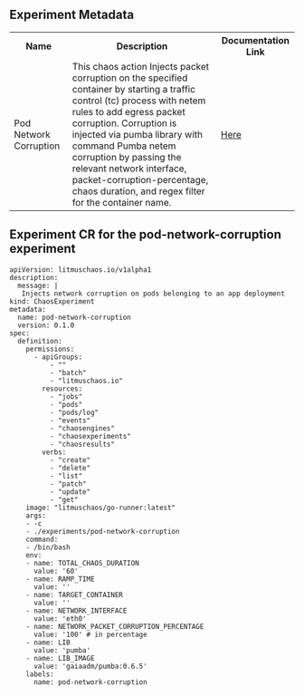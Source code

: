 ## Experiment Metadata

<table>
<tr>
<th> Name </th>
<th> Description </th>
<th> Documentation Link </th>
</tr>
<tr>
 <td> Pod Network Corruption </td>
 <td> This chaos action Injects packet corruption on the specified container by starting a traffic control (tc) process with netem rules to add egress packet corruption. Corruption is injected via pumba library with command Pumba netem corruption by passing the relevant network interface, packet-corruption-percentage, chaos duration, and regex filter for the container name. </td>
 <td>  <a href="https://docs.litmuschaos.io/docs/pod-network-corruption/"> Here </a> </td>
 </tr>
 </table>

## Experiment CR for the pod-network-corruption experiment

```
apiVersion: litmuschaos.io/v1alpha1
description:
  message: |
   Injects network corruption on pods belonging to an app deployment
kind: ChaosExperiment
metadata:
  name: pod-network-corruption
  version: 0.1.0
spec:
  definition:
    permissions:
      - apiGroups:
          - ""
          - "batch"
          - "litmuschaos.io"
        resources:
          - "jobs"
          - "pods"
          - "pods/log"
          - "events"
          - "chaosengines"
          - "chaosexperiments"
          - "chaosresults"
        verbs:
          - "create"
          - "delete"
          - "list"
          - "patch"
          - "update"
          - "get"
    image: "litmuschaos/go-runner:latest"
    args:
    - -c
    - ./experiments/pod-network-corruption
    command:
    - /bin/bash
    env:
    - name: TOTAL_CHAOS_DURATION
      value: '60'
    - name: RAMP_TIME
      value: ''
    - name: TARGET_CONTAINER
      value: ''
    - name: NETWORK_INTERFACE
      value: 'eth0'
    - name: NETWORK_PACKET_CORRUPTION_PERCENTAGE
      value: '100' # in percentage
    - name: LIB
      value: 'pumba'      
    - name: LIB_IMAGE
      value: 'gaiaadm/pumba:0.6.5'
    labels:
      name: pod-network-corruption

```